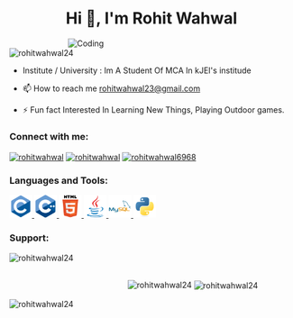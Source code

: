 <h1 align="center">Hi 👋, I'm Rohit Wahwal</h1>
<img align="right" alt="Coding" width="400" src="https://cdn.dribbble.com/users/1162077/screenshots/3848914/programmer.gif">

<p align="left"> <img src="https://komarev.com/ghpvc/?username=rohitwahwal24&label=Profile%20views&color=0e75b6&style=flat" alt="rohitwahwal24" /> </p>

- Institute / University : Im A Student Of MCA In kJEI's institude

- 📫 How to reach me rohitwahwal23@gmail.com   

- ⚡ Fun fact Interested In Learning New Things, Playing Outdoor games.

<h3 align="left">Connect with me:</h3>
<p align="left">
<a href="https://linkedin.com/in/https://rohit-wahwal-361872208/" target="blank"><img align="center" src="https://raw.githubusercontent.com/rahuldkjain/github-profile-readme-generator/master/src/images/icons/Social/linked-in-alt.svg" alt="rohitwahwal" height="30" width="40" /></a>
<a href="https://fb.com/rohitwahwal" target="blank"><img align="center" src="https://raw.githubusercontent.com/rahuldkjain/github-profile-readme-generator/master/src/images/icons/Social/facebook.svg" alt="rohitwahwal" height="30" width="40" /></a>
<a href="https://instagram.com/rohitwahwal6968" target="blank"><img align="center" src="https://raw.githubusercontent.com/rahuldkjain/github-profile-readme-generator/master/src/images/icons/Social/instagram.svg" alt="rohitwahwal6968" height="30" width="40" /></a>
</p>

<h3 align="left">Languages and Tools:</h3>
<p align="left"> <a href="https://www.cprogramming.com/" target="_blank" rel="noreferrer"> <img src="https://raw.githubusercontent.com/devicons/devicon/master/icons/c/c-original.svg" alt="c" width="40" height="40"/> </a> <a href="https://www.w3schools.com/cpp/" target="_blank" rel="noreferrer"> <img src="https://raw.githubusercontent.com/devicons/devicon/master/icons/cplusplus/cplusplus-original.svg" alt="cplusplus" width="40" height="40"/> </a> <a href="https://www.w3.org/html/" target="_blank" rel="noreferrer"> <img src="https://raw.githubusercontent.com/devicons/devicon/master/icons/html5/html5-original-wordmark.svg" alt="html5" width="40" height="40"/> </a> <a href="https://www.java.com" target="_blank" rel="noreferrer"> <img src="https://raw.githubusercontent.com/devicons/devicon/master/icons/java/java-original.svg" alt="java" width="40" height="40"/> </a> <a href="https://www.mysql.com/" target="_blank" rel="noreferrer"> <img src="https://raw.githubusercontent.com/devicons/devicon/master/icons/mysql/mysql-original-wordmark.svg" alt="mysql" width="40" height="40"/> </a> <a href="https://www.python.org" target="_blank" rel="noreferrer"> <img src="https://raw.githubusercontent.com/devicons/devicon/master/icons/python/python-original.svg" alt="python" width="40" height="40"/> </a> </p>

<h3 align="left">Support:</h3>
<p><a href="https://www.buymeacoffee.com/rohitwahwal24"> <img align="left" src="https://cdn.buymeacoffee.com/buttons/v2/default-yellow.png" height="50" width="210" alt="rohitwahwal24" /></a></p><br><br>

<p><img align="left" src="https://github-readme-stats.vercel.app/api/top-langs?username=rohitwahwal24&show_icons=true&locale=en&layout=compact" alt="rohitwahwal24" /></p>

<p>&nbsp;<img align="center" src="https://github-readme-stats.vercel.app/api?username=rohitwahwal24&show_icons=true&locale=en" alt="rohitwahwal24" /></p>

<p><img align="center" src="https://github-readme-streak-stats.herokuapp.com/?user=rohitwahwal24&" alt="rohitwahwal24" /></p>
